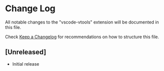 # Change Log
All notable changes to the "vscode-vtools" extension will be documented in this file.

Check [Keep a Changelog](http://keepachangelog.com/) for recommendations on how to structure this file.

## [Unreleased]
- Initial release